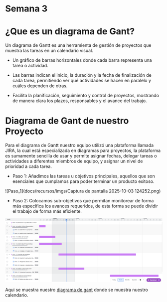 # Semana 3

# ¿Que es un diagrama de Gant?

Un diagrama de Gantt es una herramienta de gestión de proyectos que muestra las tareas en un calendario visual.

* Un gráfico de barras horizontales donde cada barra representa una tarea o actividad.

* Las barras indican el inicio, la duración y la fecha de finalización de cada tarea, permitiendo ver qué actividades se hacen en paralelo y cuáles dependen de otras.

* Facilita la planificación, seguimiento y control de proyectos, mostrando de manera clara los plazos, responsables y el avance del trabajo.

# Diagrama de Gant de nuestro Proyecto

Para el diagrama de Gantt nuestro equipo utilizó una plataforma llamada JIRA, la cual está especializada en diagramas para proyectos, la plataforma es sumamente sencilla de usar y permite asignar fechas, delegar tareas o actividades a diferentes miembros de equipo, y asignar un nivel de prioridad a cada tarea.

- Paso 1: Añadimos las tareas u objetivos principales, aquellos que son esenciales que cumplamos para poder terminar un producto exitoso.

![Paso_1](docs/recursos/imgs/Captura de pantalla 2025-10-03 124252.png)

- Paso 2: Colocamos sub-objetivos que permitan monitorear de forma más específica los avances requeridos, de esta forma se puede dividir el trabajo de forma más eficiente.

![Paso_2](docs/recursos/imgs/Division_tareas.png)

Aqui se muestra nuestro [diagrama de gant](https://iberopuebla.atlassian.net/jira/software/projects/MBA/list?atlOrigin=eyJpIjoiYTdlZDJmZmUyNjk1NDNmZjk3MjgwMzY4MjQwNWVmZTEiLCJwIjoiaiJ9) donde se muestra nuestro calendario.
